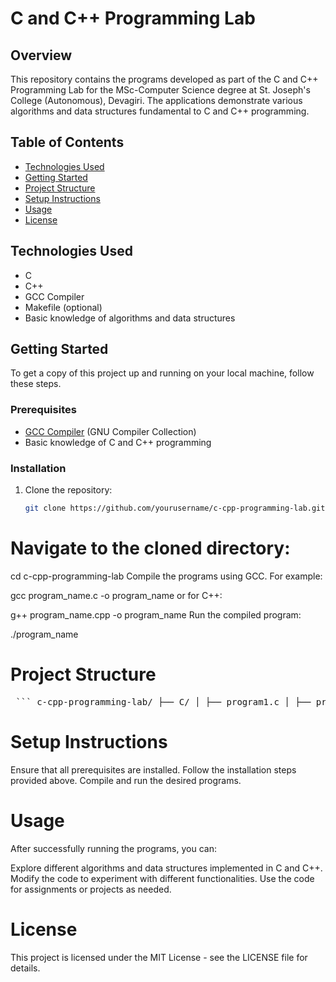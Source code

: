 # C and C++ Programming Lab

## Overview

This repository contains the programs developed as part of the C and C++ Programming Lab for the MSc-Computer Science degree at St. Joseph's College (Autonomous), Devagiri. The applications demonstrate various algorithms and data structures fundamental to C and C++ programming.

## Table of Contents

- [Technologies Used](#technologies-used)
- [Getting Started](#getting-started)
- [Project Structure](#project-structure)
- [Setup Instructions](#setup-instructions)
- [Usage](#usage)
- [License](#license)

## Technologies Used

- C
- C++
- GCC Compiler
- Makefile (optional)
- Basic knowledge of algorithms and data structures

## Getting Started

To get a copy of this project up and running on your local machine, follow these steps.

### Prerequisites

- [GCC Compiler](https://gcc.gnu.org/) (GNU Compiler Collection)
- Basic knowledge of C and C++ programming

### Installation

1. Clone the repository:
   ```bash
   git clone https://github.com/yourusername/c-cpp-programming-lab.git

# Navigate to the cloned directory:

cd c-cpp-programming-lab
Compile the programs using GCC. For example:

gcc program_name.c -o program_name
or for C++:

g++ program_name.cpp -o program_name
Run the compiled program:

./program_name

# Project Structure

<pre> ``` c-cpp-programming-lab/ ├── C/ │ ├── program1.c │ ├── program2.c │ └── ... ├── C++/ │ ├── program1.cpp │ ├── program2.cpp │ └── ... └── README.md ``` </pre>

# Setup Instructions
Ensure that all prerequisites are installed.
Follow the installation steps provided above.
Compile and run the desired programs.

# Usage
After successfully running the programs, you can:

Explore different algorithms and data structures implemented in C and C++.
Modify the code to experiment with different functionalities.
Use the code for assignments or projects as needed.

# License
This project is licensed under the MIT License - see the LICENSE file for details.
